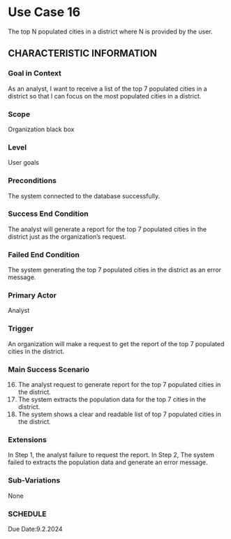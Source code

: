 # Use Case 16
The top N populated cities in a district where N is provided by the user.
## CHARACTERISTIC INFORMATION
### Goal in Context
As an analyst, I want to receive a list of the top 7 populated cities in a district so that I can focus on the most populated cities in a district.
### Scope
Organization black box
### Level
User goals
### Preconditions
The system connected to the database successfully.
### Success End Condition
The analyst will generate a report for the top 7 populated cities in the district just as the organization’s request.
### Failed End Condition
The system generating the top 7 populated cities in the district as an error message.
### Primary Actor
Analyst
### Trigger
An organization will make a request to get the report of the top 7 populated cities in the district. 
### Main Success Scenario
16.  The analyst request to generate report for the top 7 populated cities in the district.
17.  The system extracts the population data for the top 7 cities in the district.
18.  The system shows a clear and readable list of top 7 populated cities in the district. 
### Extensions
In Step 1, the analyst failure to request the report.
In Step 2, The system failed to extracts the population data and generate an error message.
### Sub-Variations
None
### SCHEDULE
Due Date:9.2.2024
